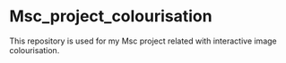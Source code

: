 # Msc_project_colourisation
This repository is used for my Msc project related with interactive image colourisation. 

